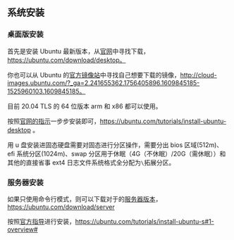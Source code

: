 ## 系统安装

### 桌面版安装

首先是安装 Ubuntu 最新版本，从[官网](https://ubuntu.com/download/desktop)中寻找下载，https://ubuntu.com/download/desktop。

你也可以从 Ubuntu 的[官方镜像站](http://cloud-images.ubuntu.com/?_ga=2.241655362.1756405896.1609845185-1525960103.1609845185)中寻找自己想要下载的镜像，http://cloud-images.ubuntu.com/?_ga=2.241655362.1756405896.1609845185-1525960103.1609845185。

目前 20.04 TLS 的 64 位版本 arm 和 x86 都可以使用。

按照[官网的指示](https://ubuntu.com/tutorials/install-ubuntu-desktop)一步步安装即可，https://ubuntu.com/tutorials/install-ubuntu-desktop 。

用 u 盘安装进固态硬盘需要对固态进行分区操作，需要分出 bios 区域(512m)、efi 系统分区(1024m)、swap 分区用于休眠（4G（不休眠）/20G（需休眠））和其他的直接省事 ext4 日志文件系统格式全分配为`\`拓展分区。

### 服务器安装

如果只使用命令行模式，则可以下载对于的[服务器版本](https://ubuntu.com/download/server)，https://ubuntu.com/download/server

按照[官方指导](https://ubuntu.com/tutorials/install-ubuntu-server#1-overview)进行安装，https://ubuntu.com/tutorials/install-ubuntu-s#1-overview#
